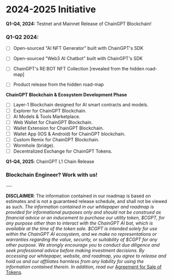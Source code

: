 # 2024-2025 Initiative

**Q1-Q4, 2024:** Testnet and Mainnet Release of ChainGPT Blockchain!

### **Q1-Q2 2024:**

* [ ] Open-sourced "AI NFT Generator" built with ChainGPT's SDK
* [ ] Open-sourced "Web3 AI Chatbot" built with ChainGPT's SDK
* [ ] ChainGPT's RE:BOT NFT Collection \[revealed from the hidden road-map]&#x20;
* [ ] Product release from the hidden road-map&#x20;



**ChainGPT Blockchain & Ecosystem Development Phase**

* [ ] Layer-1 Blockchain designed for AI smart contracts and models.
* [ ] Explorer for ChainGPT Blockchain.
* [ ] AI Models & Tools Marketplace.
* [ ] Web Wallet for ChainGPT Blockchain.
* [ ] Wallet Extension for ChainGPT Blockchain.
* [ ] Wallet App (IOS & Android) for ChainGPT blockchain.
* [ ] Custom Remix for ChainGPT Blockchain.
* [ ] Wormhole (bridge).
* [ ] Decentralized Exchange for ChainGPT Tokens.

**Q1-Q4, 2025**: ChainGPT L1 Chain Release

### Blockchain Engineer? Work with us!

\---

**DISCLAIMER**: The information contained in our roadmap is based on estimates and is not a guaranteed release schedule, and shall not be viewed as such. _The information contained in our whitepaper and roadmap is provided for informational purposes only and should not be construed as financial advice or an inducement to purchase our utility token, $CGPT, for any purpose other than to interact with the ChainGPT AI bot, which is available at the time of the token sale. $CGPT is intended solely for use within the ChainGPT AI ecosystem, and we make no representations or warranties regarding the value, security, or suitability of $CGPT for any other purpose. We strongly encourage you to conduct due diligence and seek professional advice before making investment decisions. By accessing our whitepaper, website, and roadmap, you agree to release and hold us and our affiliates harmless from any liability for using the information contained therein.  In addition, read our_ [Agreement for Sale of Tokens](https://www.chaingpt.org/licences).
